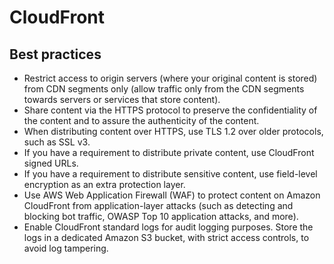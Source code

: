 # CloudFront

## Best practices

* Restrict access to origin servers (where your original content is stored) from CDN
segments only (allow traffic only from the CDN segments towards servers or
services that store content).
* Share content via the HTTPS protocol to preserve the confidentiality of the content
and to assure the authenticity of the content.
* When distributing content over HTTPS, use TLS 1.2 over older protocols, such as
SSL v3.
* If you have a requirement to distribute private content, use CloudFront
signed URLs.
* If you have a requirement to distribute sensitive content, use field-level encryption
as an extra protection layer.
* Use AWS Web Application Firewall (WAF) to protect content on Amazon
CloudFront from application-layer attacks (such as detecting and blocking bot
traffic, OWASP Top 10 application attacks, and more).
* Enable CloudFront standard logs for audit logging purposes. Store the logs in a
dedicated Amazon S3 bucket, with strict access controls, to avoid log tampering.